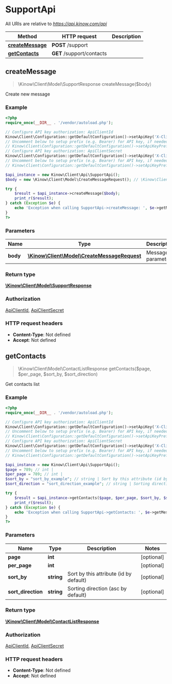 # SupportApi

All URIs are relative to *https://api.kinow.com/api*

Method | HTTP request | Description
------------- | ------------- | -------------
[**createMessage**](#createMessage) | **POST** /support | 
[**getContacts**](#getContacts) | **GET** /support/contacts | 


## **createMessage**
> \Kinow\Client\Model\SupportResponse createMessage($body)



Create new message

### Example
```php
<?php
require_once(__DIR__ . '/vendor/autoload.php');

// Configure API key authorization: ApiClientId
Kinow\Client\Configuration::getDefaultConfiguration()->setApiKey('X-Client-Id', 'YOUR_API_KEY');
// Uncomment below to setup prefix (e.g. Bearer) for API key, if needed
// Kinow\Client\Configuration::getDefaultConfiguration()->setApiKeyPrefix('X-Client-Id', 'Bearer');
// Configure API key authorization: ApiClientSecret
Kinow\Client\Configuration::getDefaultConfiguration()->setApiKey('X-Client-Secret', 'YOUR_API_KEY');
// Uncomment below to setup prefix (e.g. Bearer) for API key, if needed
// Kinow\Client\Configuration::getDefaultConfiguration()->setApiKeyPrefix('X-Client-Secret', 'Bearer');

$api_instance = new Kinow\Client\Api\SupportApi();
$body = new \Kinow\Client\Model\CreateMessageRequest(); // \Kinow\Client\Model\CreateMessageRequest | Message parameters

try {
    $result = $api_instance->createMessage($body);
    print_r($result);
} catch (Exception $e) {
    echo 'Exception when calling SupportApi->createMessage: ', $e->getMessage(), PHP_EOL;
}
?>
```

### Parameters

Name | Type | Description  | Notes
------------- | ------------- | ------------- | -------------
 **body** | [**\Kinow\Client\Model\CreateMessageRequest**](#\Kinow\Client\Model\CreateMessageRequest)| Message parameters |

### Return type

[**\Kinow\Client\Model\SupportResponse**](#SupportResponse)

### Authorization

[ApiClientId](#ApiClientId), [ApiClientSecret](#ApiClientSecret)

### HTTP request headers

 - **Content-Type**: Not defined
 - **Accept**: Not defined

## **getContacts**
> \Kinow\Client\Model\ContactListResponse getContacts($page, $per_page, $sort_by, $sort_direction)



Get contacts list

### Example
```php
<?php
require_once(__DIR__ . '/vendor/autoload.php');

// Configure API key authorization: ApiClientId
Kinow\Client\Configuration::getDefaultConfiguration()->setApiKey('X-Client-Id', 'YOUR_API_KEY');
// Uncomment below to setup prefix (e.g. Bearer) for API key, if needed
// Kinow\Client\Configuration::getDefaultConfiguration()->setApiKeyPrefix('X-Client-Id', 'Bearer');
// Configure API key authorization: ApiClientSecret
Kinow\Client\Configuration::getDefaultConfiguration()->setApiKey('X-Client-Secret', 'YOUR_API_KEY');
// Uncomment below to setup prefix (e.g. Bearer) for API key, if needed
// Kinow\Client\Configuration::getDefaultConfiguration()->setApiKeyPrefix('X-Client-Secret', 'Bearer');

$api_instance = new Kinow\Client\Api\SupportApi();
$page = 789; // int | 
$per_page = 789; // int | 
$sort_by = "sort_by_example"; // string | Sort by this attribute (id by default)
$sort_direction = "sort_direction_example"; // string | Sorting direction (asc by default)

try {
    $result = $api_instance->getContacts($page, $per_page, $sort_by, $sort_direction);
    print_r($result);
} catch (Exception $e) {
    echo 'Exception when calling SupportApi->getContacts: ', $e->getMessage(), PHP_EOL;
}
?>
```

### Parameters

Name | Type | Description  | Notes
------------- | ------------- | ------------- | -------------
 **page** | **int**|  | [optional]
 **per_page** | **int**|  | [optional]
 **sort_by** | **string**| Sort by this attribute (id by default) | [optional]
 **sort_direction** | **string**| Sorting direction (asc by default) | [optional]

### Return type

[**\Kinow\Client\Model\ContactListResponse**](#ContactListResponse)

### Authorization

[ApiClientId](#ApiClientId), [ApiClientSecret](#ApiClientSecret)

### HTTP request headers

 - **Content-Type**: Not defined
 - **Accept**: Not defined

